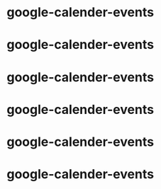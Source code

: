 # google-calender-events
# google-calender-events
# google-calender-events
# google-calender-events
# google-calender-events
# google-calender-events
